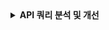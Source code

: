 

<details>
<summary><b>API 쿼리 분석 및 개선</b></summary>

 
# 예약 및 콘서트 API 


1. 예약 가능 날짜 조회: `GET ` - `/reservation/api/availability/dates/{concertId}`
2. 예약 가능 좌석 조회: `GET` - `/reservation/api/availability/seats/{concertOptionId}/{requestAt}`
3. 예약 요청: `POST` - `/api/reservations`
4. 임시 예약 확정: `PUT` - `/api/reservations/confirm`
4. 예약 상태 조회: `GET` - `/api/reservations/status/{reservationId}`
5. 콘서트 생성: `POST` - `/api/concerts`
6. 콘서트 옵션 생성: `POST` - `/api/concerts/{concertId}/options`



## 사용되는 쿼리


### 예약 가능 날짜 조회 

- 설명: 사용자가 특정 콘서트의 예약 가능 날짜를 확인하기 위해 사용된다. ConcertOption 테이블과 concert 테이블에서 concertId와 concertDate 조건에 맞는 데이터를 조회한다.
- 빈도: ★★★★★ 
  - 사용자가 예약 가능 날짜를 조회할 때마다 호출되므로 자주 사용될 수 있다.
- 복잡도: ★★★☆☆ 
  - 두 개의 테이블을 조회하며, 날짜와 ID 조건을 사용하여 필터링한다.
  - 특히, concertId를 기준으로 ConcertOption 테이블과 Concert 테이블을 조인한다.




<details>
<summary><b>쿼리 1:</b> Seat 테이블에서 concertOptionId로 특정 콘서트 옵션에 해당하는 좌석을 조회하는 쿼리</summary>

```sql
SELECT
         co1_0.concert_option_id,
         co1_0.concert_id,
         co1_0.concert_date,
         co1_0.concert_duration,
         co1_0.created_at,
         co1_0.description,
         co1_0.price,
         co1_0.request_at,
         co1_0.title
      FROM
         concert_option co1_0
      WHERE
         co1_0.concert_option_id IS NOT NULL
        AND co1_0.concert_id = ?
        AND co1_0.concert_date > ?
```
</details>


<details>

<summary><b>쿼리 2:</b> ConcertOption 테이블에서 concertOptionId로 특정 콘서트 옵션과 관련된 콘서트 정보를 조회하는 쿼리</summary>


```sql
select
    c1_0.concert_id,
    c1_0.created_at,
    c1_0.request_at,
    c1_0.title 
from
    concert c1_0 
where
    c1_0.concert_id=?
```

</details>


### 예약 가능 좌석 조회
- **설명:** 특정 콘서트 옵션에 대해 예약 가능한 좌석을 조회한다. `Seat` 테이블과 `ConcertOption` 테이블을 조인하여 `concertOptionId`와 `requestAt` 조건에 맞는 데이터를 가져온다.
- **빈도:** ★★★★☆
    - 예약 가능한 좌석 정보를 조회할 때마다 호출되며, 사용 빈도가 높다.
- **복잡도:** ★★★☆☆
    - 좌석의 예약 가능 여부를 필터링해야 하므로 단순한 조회보다 복잡하다. 좌석이 예약되었는지 여부를 확인하기 위해 `occupied` 필드를 검사하며, 또한 `concertOptionId`를 기준으로 `Seat` 테이블과 `ConcertOption` 테이블을 조인하여 관련 데이터를 가져온다. 이러한 과정에서 여러 조건을 사용하여 데이터를 필터링하고, 조인 연산을 통해 테이블 간의 관계를 처리해야 한다. 특히, 좌석의 예약 가능 상태를 정확히 판별하기 위해 `requestAt` 매개변수를 사용하여 요청 시점에서의 예약 가능 상태를 확인한다. 
    - 따라서 단순한 조회 쿼리보다 더 많은 조건과 연산을 포함하게 되어 복잡도가 증가한다.


<details>
<summary><b>쿼리 1:</b> Seat 테이블에서 concertOptionId로 좌석 정보를 조회하는 쿼리</summary>

```sql
select
        seat 
from
     Seat seat 
where
     seat is not null 
     and seat.concertOption.concertOptionId = ?
```

</details>

<details>
<summary><b>쿼리 2:</b> ConcertOption 테이블에서 concert_id로 옵션과 콘서트 정보를 조회하는 쿼리</summary>

```sql
select
    co1_0.concert_option_id,
    c1_0.concert_id,
    c1_0.created_at,
    c1_0.request_at,
    c1_0.title,
    co1_0.concert_date,
    co1_0.concert_duration,
    co1_0.created_at,
    co1_0.description,
    co1_0.price,
    co1_0.request_at,
    co1_0.title 
from
    concert_option co1_0 
left join
    concert c1_0 
        on c1_0.concert_id=co1_0.concert_id 
where
    co1_0.concert_option_id=?
```

</details>


### 예약 요청

- **설명:** 특정 콘서트 옵션에 대한 좌석 정보를 조회하고, 좌석 예약을 처리한다. `ConcertOption` 테이블과 `Seat` 테이블을 조인하여 필요한 데이터를 가져오고, 필요한 경우 임시 예약 테이블에 데이터를 삽입하거나 기존 데이터를 업데이트한다.

- **빈도:** ★★★★☆
    - 예약 요청은 사용자가 특정 콘서트의 좌석을 예약할 때마다 발생하므로 자주 사용된다.
    - 다만 1명당 거의 1:1로 대응되는 만큼 발생 빈도수는 한정적이다.

- **복잡도:** ★★★★☆
    - 여러 테이블을 조회하고, 데이터를 삽입하거나 업데이트한다. 좌석의 예약 가능 여부를 확인하고, 임시 예약을 처리하는 과정에서 동시성 제어와 데이터 무결성을 유지해야 한다. 또한, 여러 조건을 만족하는 데이터를 조회하고, 필요한 경우 행 잠금을 사용하여 동시성 문제를 해결한다.



<details>
<summary><b>쿼리 2:</b> ConcertOption 테이블에서 `concertOptionId`로 조회하는 쿼리</summary>

```sql
select concertOption
from ConcertOption concertOption
where concertOption.concertOptionId = ?1

select co1_0.concert_option_id,
     co1_0.concert_id,
     co1_0.concert_date,
     co1_0.concert_duration,
     co1_0.created_at,
     co1_0.description,
     co1_0.price,
     co1_0.request_at,
     co1_0.title
from concert_option co1_0
where co1_0.concert_option_id=?
for share
```

</details>



<details>
<summary><b>쿼리 2:</b> Seat 테이블에서 특정 조건을 만족하는 좌석 데이터를 조회하는 쿼리</summary>

```sql
select seat
from Seat seat
where seat is not null
and seat.concertOption = ?1
and seat.seatNumber = ?2

select s1_0.seat_id,
     s1_0.concert_option_id,
     s1_0.created_at,
     s1_0.occupied,
     s1_0.seat_number
from seat s1_0
where s1_0.seat_id is not null
and s1_0.concert_option_id=?
and s1_0.seat_number=?
for update
```
</details>

<details>
<summary><b>쿼리 3:</b> TemporalReservation 테이블에 새로운 임시 예약 데이터를 삽입하는 쿼리</summary>

```sql
insert into temporal_reservation (concert_option_id, created_at, expire_at, is_canceled, is_confirmed, request_at, reserve_at, seat_id, user_id)
values (?, ?, ?, ?, ?, ?, ?, ?, ?)
```
</details>



<details>
<summary><b>쿼리 4:</b> `Seat` 테이블에서 특정 좌석의 상태를 업데이트하는 쿼리</summary>
```sql
update seat
set concert_option_id=?,
  occupied=?,
  seat_number=?
where seat_id=?
```

</details>



### 임시 예약 확정

- **설명:** 임시 예약 확정을 처리하는 쿼리들로, 사용자가 임시로 예약한 좌석을 확정된 예약으로 전환하는 작업을 수행한다. `temporal_reservation`, `concert_option`, `concert`, `seat` 테이블을 조회하여 필요한 정보를 가져오고, 임시 예약을 확정하거나 새로운 예약을 삽입한다.

- **빈도:** ★★★☆☆
    - 임시 예약 확정은 사용자가 예약을 최종적으로 확정할 때마다 발생하는 중요한 작업이므로 비즈니스가 수행된다는 가정하에 반드시 n개에 데이터만큼 발생한다.
    - 다만 1명당 거의 1:1로 대응되는 만큼 발생 빈도수는 한정적이다.

- **복잡도:** ★★★★★
    - 이 쿼리들은 여러 테이블 간의 조인과 데이터 삽입 및 업데이트 작업을 포함하며, 특히 동시성 제어와 데이터 무결성을 유지해야 한다. 임시 예약을 확정하는 과정에서 여러 조건을 만족해야 하며, 데이터의 일관성을 유지하기 위해 행 잠금을 사용하여 동시성 문제를 해결한다. 이러한 작업은 높은 복잡도를 가진다.



<details>
<summary><b>쿼리 1:</b>임시 예약 ID와 연결된 콘서트 옵션, 콘서트, 좌석의 상세 정보를 가져오는 쿼리 </summary>

```sql
select
  tr1_0.temporal_reservation_id,
  co1_0.concert_option_id,
  c1_0.concert_id,
  c1_0.created_at,
  c1_0.request_at,
  c1_0.title,
  co1_0.concert_date,
  co1_0.concert_duration,
  co1_0.created_at,
  co1_0.description,
  co1_0.price,
  co1_0.request_at,
  co1_0.title,
  tr1_0.created_at,
  tr1_0.expire_at,
  tr1_0.is_canceled,
  tr1_0.is_confirmed,
  tr1_0.request_at,
  tr1_0.reserve_at,
  s1_0.seat_id,
  co2_0.concert_option_id,
  co2_0.concert_id,
  co2_0.concert_date,
  co2_0.concert_duration,
  co2_0.created_at,
  co2_0.description,
  co2_0.price,
  co2_0.request_at,
  co2_0.title,
  s1_0.created_at,
  s1_0.occupied,
  s1_0.seat_number,
  tr1_0.user_id 
from
  temporal_reservation tr1_0 
left join
  concert_option co1_0 
      on co1_0.concert_option_id=tr1_0.concert_option_id 
left join
  concert c1_0 
      on c1_0.concert_id=co1_0.concert_id 
left join
  seat s1_0 
      on s1_0.seat_id=tr1_0.seat_id 
left join
  concert_option co2_0 
      on co2_0.concert_option_id=s1_0.concert_option_id 
where
  tr1_0.temporal_reservation_id=?
```

**쿼리 2:** 새로운 예약 데이터를 `reservation` 테이블에 삽입하는 쿼리로, 임시 예약 데이터를 기반으로 실제 예약을 생성한다.
```sql
insert into
  reservation (concert_option_id, created_at, is_canceled, request_at, reserve_at, seat_id, temporal_reservation_reserve_at, user_id) 
values
  (?, ?, ?, ?, ?, ?, ?, ?)
```
</details>


<details>
<summary><b>쿼리 2:</b> 기존 임시 예약 데이터를 업데이트하는 쿼리로, 임시 예약의 상태를 확정된 상태로 변경하는 쿼리</summary>

```sql
update temporal_reservation 
set
  concert_option_id=?,
  expire_at=?,
  is_canceled=?,
  is_confirmed=?,
  request_at=?,
  reserve_at=?,
  seat_id=?,
  user_id=? 
where
  temporal_reservation_id=?
```
</details>




### 예약 상태 조회

- **설명:** 특정 사용자와 콘서트 옵션에 대한 예약 정보를 조회하며, 예약된 좌석의 세부 정보를 가져온다. `Reservation`, `ConcertOption`, `Seat`, 그리고 `TemporalReservation` 테이블을 사용하여 예약 및 임시 예약 상태를 조회한다.

- **빈도:** ★★★★☆
    - 예약 상태 조회는 사용자가 자신의 예약 현황을 확인할 때마다 발생하며, 특정 이벤트 전후에 빈번하게 사용될 것이다.

- **복잡도:** ★★★★☆
    - 이 쿼리들은 여러 테이블을 조인하여 데이터를 조회하고, 사용자와 콘서트 옵션에 대한 다양한 조건을 만족해야 한다. 또한, 데이터 무결성을 유지하고 최신 상태를 반영해야 하므로 복잡도가 높다.


<details>
<summary><b>쿼리 1:</b>  Reservation 테이블에서 특정 사용자와 콘서트 옵션에 대한 예약 데이터를 조회하는 쿼리
</summary>

```sql
select
  reservation1 
from
  reservation reservation1 
where
  reservation1 is not null 
  and reservation1.userId = ?1 
  and reservation1.concertOption.concertOptionId = ?2

select
  r1_0.reservation_id,
  r1_0.concert_option_id,
  r1_0.created_at,
  r1_0.is_canceled,
  r1_0.request_at,
  r1_0.reserve_at,
  r1_0.seat_id,
  r1_0.temporal_reservation_reserve_at,
  r1_0.user_id 
from
  reservation1 r1_0 
where
  r1_0.reservation_id is not null 
  and r1_0.user_id=? 
  and r1_0.concert_option_id=?
```

</details>



<details>
<summary><b>쿼리 2:</b> ConcertOption 테이블에서 특정 콘서트 옵션에 대한 세부 정보를 조회하는 쿼리</summary>

```sql
select
  co1_0.concert_option_id,
  c1_0.concert_id,
  c1_0.created_at,
  c1_0.request_at,
  c1_0.title,
  co1_0.concert_date,
  co1_0.concert_duration,
  co1_0.created_at,
  co1_0.description,
  co1_0.price,
  co1_0.request_at,
  co1_0.title 
from
  concert_option co1_0 
left join
  concert c1_0 
      on c1_0.concert_id=co1_0.concert_id 
where
  co1_0.concert_option_id=?
```

</details>


<details>
<summary><b>쿼리 3:</b> Seat 테이블에서 특정 좌석에 대한 정보를 조회하는 쿼리 </summary>


```sql
select
  s1_0.seat_id,
  co1_0.concert_option_id,
  c1_0.concert_id,
  c1_0.created_at,
  c1_0.request_at,
  c1_0.title,
  co1_0.concert_date,
  co1_0.concert_duration,
  co1_0.created_at,
  co1_0.description,
  co1_0.price,
  co1_0.request_at,
  co1_0.title,
  s1_0.created_at,
  s1_0.occupied,
  s1_0.seat_number 
from
  seat s1_0 
left join
  concert_option co1_0 
      on co1_0.concert_option_id=s1_0.concert_option_id 
left join
  concert c1_0 
      on c1_0.concert_id=co1_0.concert_id 
where
  s1_0.seat_id=?
```

</details>



<details>
<summary><b>쿼리 4:</b> TemporalReservation 테이블에서 특정 사용자와 콘서트 옵션에 대한 임시 예약 데이터를 조회하는 쿼리</summary>


```sql
select
  temporalReservation 
from
  TemporalReservation temporalReservation 
where
  temporalReservation is not null 
  and temporalReservation.userId = ?1 
  and temporalReservation.concertOption.concertOptionId = ?2
   select
     tr1_0.temporal_reservation_id,
     tr1_0.concert_option_id,
     tr1_0.created_at,
     tr1_0.expire_at,
     tr1_0.is_canceled,
     tr1_0.is_confirmed,
     tr1_0.request_at,
     tr1_0.reserve_at,
     tr1_0.seat_id,
     tr1_0.user_id 
   from
     temporal_reservation tr1_0 
   where
     tr1_0.temporal_reservation_id is not null 
     and tr1_0.user_id=? 
     and tr1_0.concert_option_id=?
```

</details>






### 콘서트 생성

- **설명:** `concert` 테이블에 새로운 콘서트를 삽입한다. 

- **빈도:** ★☆☆☆☆
    - 콘서트 생성 쿼리는 관리자나 운영자가 새로운 콘서트를 등록할 때 사용되며, 일반 사용자가 자주 호출하지는 않는다. 따라서 빈도는 낮다.

- **복잡도:** ★☆☆☆☆
    - 단일 테이블에 데이터를 삽입하는 단순한 구조로, 입력 값의 유효성만 검증하면 되므로 복잡도는 낮다.


<details>
<summary><b>쿼리 1:</b> Concert를 생성하는 쿼리</summary>


```sql
insert for
        io.reservationservice.api.business.domainentity.Concert 
    into
        concert (created_at, request_at, title) 
    values
        (?, ?, ?)
```

</details>



### 콘서트 옵션 생성

- **설명:** 특정 콘서트에 대한 다양한 옵션을 설정하고 저장하며, 각 콘서트 옵션에 대한 세부 정보를 데이터베이스에 추가한다. 또한, 콘서트 옵션과 관련된 좌석 정보를 함께 저장하여 사용자가 선택할 수 있도록 한다.

- **빈도:** ★★★☆☆
    - 콘서트 옵션 생성은 새로운 콘서트가 추가될 때마다 발생하며, 이벤트나 프로모션을 기획할 때 사용된다. 빈도는 상대적으로 낮지만, 이벤트 계획 시 집중적으로 발생할 수 있다.

- **복잡도:** ★★★★☆
    - 이 쿼리들은 여러 테이블에 데이터를 삽입해야 하며, 콘서트 옵션과 관련된 다양한 정보를 처리한다. 특히, 좌석 정보와 관련된 테이블을 함께 업데이트해야 하므로 복잡도가 높다.


<details>
<summary><b>쿼리 1:</b> concert 테이블에서 콘서트 ID로 콘서트를 조회하는 쿼리.</summary>


```sql
select
    c1_0.concert_id,
    c1_0.created_at,
    c1_0.request_at,
    c1_0.title 
from
    concert c1_0 
where
    c1_0.concert_id=?
```
</details>


<details>
<summary><b>쿼리 2:</b> concert_option 테이블에 새로운 콘서트 옵션을 삽입하는 쿼리</summary>

```sql
insert into
    concert_option (concert_id, concert_date, concert_duration, created_at, description, price, request_at, title) 
values
    (?, ?, ?, ?, ?, ?, ?, ?)
```
</details>



<details>
<summary><b>쿼리 3:</b> seat 테이블에 새로운 좌석 정보를 삽입하는 쿼리</summary>

```sql
insert into
    seat (concert_option_id, created_at, occupied, seat_number) 
values
    (?, ?, ?, ?)
```

</details>



## 인덱스 적절성 판단 및 설정

### Concert 

현재 API 분석 결과, Concert 엔티티에 대한 검색 조건이 존재하지 않기 때문에 인덱스는 불필요하다. 

다만, Concert 엔티티의 특성을 고려할 때, 향후 검색 요구가 발생할 가능성을 대비해볼 수 있다. 
Concert 엔티티는 생성 빈도가 낮아 인덱스 생성이 큰 부담이 되지 않기 때문에 이와 같은 접근이 가능하다.

1. **title 컬럼 인덱스**:
   - **필요성**: Concert의 제목으로 검색하는 경우가 발생할 수 있다. title은 중복 값이 적고, 검색 성능 향상에 기여할 수 있다. 
   - **카디널리티**: 중간 (제목은 비교적 중복이 적음)
   - **변경 빈도**: 낮음 (한번 설정된 제목은 자주 변경되지 않음)

2. **createdAt**
   - **필요성**: 생성 날짜를 기준으로 하는 쿼리의 성능을 향상시키기 위해 필요하다.
   - **카디널리티**: 중간에서 높음 (시간 단위에 따라 다르지만, 일반적으로 많은 고유 값을 가짐)
   - **변경 빈도**: 낮음 (생성된 후 변경되지 않음)
   

#### 종합 결론

따라서, 현재 검색 조건이 없더라도 `title`과 `createdAt` 컬럼에 인덱스를 설정하여 향후 검색 요구에 대비할 수 있다.


<details>
<summary>JPA 엔티티 인덱스 설정 코드</summary>



```java
@Table(indexes = {
    @Index(name = "idx_concert_title", columnList = "title"),
    @Index(name = "idx_concert_createdAt", columnList = "createdAt")
})
public class Concert implements EntityRecordable{
    @Id @GeneratedValue(strategy = GenerationType.IDENTITY) private Long concertId;
    private String title;
    private LocalDateTime createdAt;
    private LocalDateTime requestAt;
}
```

</details>






### ConcertOption

#### 단일 인덱스 검토

1. **concertId**
   - **필요성**: 대부분의 쿼리에서 concertId를 사용하여 ConcertOption 테이블을 조회한다. 특히 `예약 가능 날짜 조회`와 `예약 가능 좌석 조회`에서 자주 사용된다. ConcertOption이 특정 콘서트와 연관된 데이터를 필터링할 때 가장 중요한 컬럼이다.
   - **카디널리티**: 중간 (여러 ConcertOption이 동일한 concertId를 가질 수 있음)
   - **변경 빈도**: 낮음 (콘서트가 생성된 후 변경되지 않음)
   
2. **concertDate**
   - **필요성**: `예약 가능 날짜 조회`에서 자주 사용된다. 사용자가 특정 콘서트의 예약 가능 날짜를 확인할 때 매우 중요하다. 날짜 범위로 조회되는 경우가 많다.
   - **카디널리티**: 중간에서 높음 (여러 ConcertOption이 동일한 concertDate를 가질 수 있으나, 특정 날짜에 여러 고유 값이 존재할 수 있음)
   - **변경 빈도**: 낮음 (콘서트 일정이 정해진 후 변경되지 않음)

3. **concertOptionId**
   - **필요성**: 각 콘서트 옵션을 식별하기 위해 자주 사용된다. `예약 요청`, `임시 예약 확정`, `예약 상태 조회` 등에서 사용된다.
   - **카디널리티**: 높음 (각 콘서트 옵션마다 고유 값)
   - **변경 빈도**: 낮음 (생성 후 변경되지 않음)

#### 복합 인덱스 검토

1. **concertId, concertDate**
   - **필요성**: `예약 가능 날짜 조회`에서 자주 사용된다. 두 컬럼을 함께 사용하여 특정 콘서트의 예약 가능한 날짜를 조회하는 쿼리에 최적화된다.
   - **카디널리티**: 중간 (두 컬럼의 조합으로 유일한 식별자가 될 수 있음)
   - **변경 빈도**: 낮음 (두 값 모두 생성 후 변경되지 않음)
   
#### 종합 결론


1. **단일 인덱스**
    - `concertDate`
    - `concertOptionId`

2. **복합 인덱스**
    - `concertId, concertDate`


<details>
<summary>JPA 엔티티 인덱스 설정 코드</summary>

```java
@Table(
    indexes = {
        @Index(name = "idx_concert_date", columnList = "concertDate"),
        @Index(name = "idx_concert_option_id", columnList = "concertOptionId"),
        @Index(name = "idx_concert_id_date", columnList = "concert_id, concertDate"),
    }
)
public class ConcertOption implements EntityRecordable {
    @Id @GeneratedValue(strategy = GenerationType.IDENTITY) private Long concertOptionId;
    @ManyToOne @JoinColumn(name = "concert_id") private Concert concert;
    private LocalDateTime concertDate;
    private Duration concertDuration;
    private String title;
    private String description;
    private BigDecimal price;
    private LocalDateTime createdAt;
    private LocalDateTime requestAt;
}
```


</details>




### Seat

#### 단일 인덱스 검토

1. **concertOptionId**
   - **필요성**: 대부분의 쿼리에서 `concertOptionId`를 사용하여 `Seat` 테이블을 조회한다. 특히, 예약 가능 좌석 조회와 관련된 쿼리에서 자주 사용된다.
   - **카디널리티**: 중간 (여러 좌석이 동일한 `concertOptionId`를 가질 수 있음)
   - **변경 빈도**: 낮음 (좌석이 속한 콘서트 옵션은 자주 변경되지 않음)

2. **seatNumber**
   - **필요성**: 좌석 번호를 기준으로 조회할 때 사용된다. 특정 콘서트 옵션 내에서 좌석을 식별하는 데 필요하다.
   - **카디널리티**: 중간 (각 콘서트 옵션 내에서 유일함)
   - **변경 빈도**: 낮음 (좌석 번호는 생성 후 변경되지 않음)

#### 복합 인덱스 검토

1. **concertOptionId, seatNumber**
   - **필요성**: 예약 가능 좌석 조회와 관련된 쿼리에서 `concertOptionId`와 `seatNumber`를 함께 사용하여 특정 콘서트 옵션 내의 좌석을 조회하는 데 최적화된다.
   - **카디널리티**: 중간 (두 컬럼의 조합으로 유일한 식별자가 됨)
   - **변경 빈도**: 낮음 (좌석 번호와 콘서트 옵션은 변경되지 않음)

2. **concertOptionId, occupied**
   - **필요성**: 좌석 예약 여부를 확인할 때 자주 사용된다. 특히, 특정 콘서트 옵션 내에서 예약 가능한 좌석을 조회하는 쿼리에 유용하다.
   - **카디널리티**: 중간 (여러 좌석이 동일한 `concertOptionId`와 `occupied` 값을 가질 수 있음)
   - **변경 빈도**: 중간 (좌석의 예약 상태는 자주 변경될 수 있음)

#### 종합 결론


1. **단일 인덱스**
    - `concertOptionId`
    - `seatNumber`

2. **복합 인덱스**
    - `concertOptionId, seatNumber`
    - `concertOptionId, occupied`

- **예약 가능 좌석 조회** 쿼리는 `concertOptionId`와 `seatNumber`를 조건으로 사용하여 특정 콘서트 옵션 내의 좌석을 조회하기 때문에 이 두 컬럼에 대한 복합 인덱스가 필요하다.
- **좌석 예약 여부 확인** 쿼리는 `concertOptionId`와 `occupied` 컬럼을 자주 사용하므로 이들에 대한 복합 인덱스가 유용하다.
- 단일 인덱스는 `concertOptionId`와 `seatNumber`에 설정하여 기본적인 조회 성능을 향상시킬 수 있다. 다만, `concertOption`에 대한 복합 인덱스가 이미 존재하므로 `concertOption`에 대한 단일 인덱스는 불필요하다.



<details>
<summary>JPA 엔티티 인덱스 설정 코드</summary>

```java
@Table(
    indexes = {
        @Index(name = "idx_seat_number", columnList = "seatNumber"),
        @Index(name = "idx_concert_option_seat_number", columnList = "concertOptionId, seatNumber"),
        @Index(name = "idx_concert_option_occupied", columnList = "concertOptionId, occupied"),
    }
)
public class Seat extends AbstractAggregateRoot<Seat> {
    @Id @GeneratedValue(strategy = GenerationType.IDENTITY) private Long seatId;
    @ManyToOne @JoinColumn(name = "concert_option_id") private ConcertOption concertOption;
    private Long seatNumber;
    private Boolean occupied;
    private LocalDateTime createdAt;
}
```

</details>




### TemporalReservation
#### 단일 인덱스 검토

1. **userId**
   - **필요성**: 사용자와 관련된 예약을 조회할 때 자주 사용된다. 예를 들어, 사용자의 예약 현황을 확인하는 쿼리에서 많이 사용된다.
   - **카디널리티**: 높음 (사용자 ID는 유니크함)
   - **변경 빈도**: 낮음 (예약 생성 시 설정되며, 이후 거의 변경되지 않음)

2. **concertOptionId**
   - **필요성**: 특정 콘서트 옵션에 대한 예약을 조회할 때 자주 사용된다. 콘서트 옵션에 대한 예약 내역을 확인하는 데 중요한 컬럼이다.
   - **카디널리티**: 중간 (여러 예약에서 중복될 수 있음)
   - **변경 빈도**: 낮음 (예약 생성 시 설정되며, 이후 잘 변경되지 않음)
   
3. **reserveAt**
   - **필요성**: 예약 시간을 기준으로 정렬하거나 조회할 때 사용된다. 특히, 특정 시간대의 예약 내역을 확인하는 데 유용하다.
   - **카디널리티**: 중간에서 높음 (시간 단위에 따라 다르지만, 일반적으로 많은 고유 값을 가짐)
   - **변경 빈도**: 낮음 (예약 생성 시 설정되며, 이후 변경되지 않음)

4. **isConfirmed**
   - **필요성**: 예약 확정 여부를 조회할 때 사용된다. 예약 확정 상태를 필터링하는 데 자주 사용된다.
   - **카디널리티**: 낮음 (이진 값)
   - **변경 빈도**: 낮음 (예약 상태가 변경될 때만 업데이트됨)

5. **isCanceled**
   - **필요성**: 예약 취소 여부를 조회할 때 사용된다. 취소된 예약을 필터링하거나 확인하는 데 사용된다. 
   - **카디널리티**: 낮음 (이진 값)
   - **변경 빈도**: 낮음 (예약 상태가 변경될 때만 업데이트됨)

#### 복합 인덱스 검토

1. **userId, concertOptionId**
   - **필요성**: 사용자의 특정 콘서트 옵션에 대한 예약을 조회할 때 최적화된다. 사용자가 특정 콘서트에 대해 예약한 내역을 빠르게 찾을 수 있다.
   - **카디널리티**: 높음 (두 컬럼의 조합으로 유니크한 식별자 가능)
   - **변경 빈도**: 낮음 (예약 생성 시 설정되며, 이후 거의 변경되지 않음)

2. **concertOptionId, reserveAt**
   - **필요성**: 특정 콘서트 옵션의 예약 내역을 시간 순으로 정렬하여 조회할 때 유용하다. 예약 시각을 기준으로 예약 내역을 빠르게 찾을 수 있다.
   - **카디널리티**: 중간 (시간의 정밀도에 따라 다름, range 검색 고려)
   - **변경 빈도**: 낮음 (예약 생성 시 설정되며, 이후 잘 변경되지 않음)
   
#### 종합 결론


1. **단일 인덱스**
    - `userId`
    - `concertOptionId`

2. **복합 인덱스**
    - `userId, concertOptionId`
    - `concertOptionId, reserveAt`


- **사용자 예약 현황 조회** 쿼리는 `userId`와 `concertOptionId`를 조건으로 사용하여 특정 사용자와 콘서트 옵션에 대한 예약 내역을 조회하기 때문에 이 두 컬럼에 대한 복합 인덱스가 필요하다.
- **예약 내역 시간 순 조회** 쿼리는 `concertOptionId`와 `reserveAt`를 조건으로 사용하여 특정 콘서트 옵션의 예약 내역을 시간 순으로 조회하기 때문에 이 두 컬럼에 대한 복합 인덱스가 유용하다.
- 단일 인덱스는 `userId`와 `concertOptionId`에 설정하여 기본적인 조회 성능을 향상시킬 수 있다. 다만, 두 필드 모두 복합 인덱스로 사용되고 있으므로, 단일 인덱스는 제외한다. 


<details>
<summary>JPA 엔티티 인덱스 설정 코드</summary>

```java
@Table(
    indexes = {
        @Index(name = "idx_user_concert_option", columnList = "userId, concertOptionId"),
        @Index(name = "idx_concert_option_reserve_at", columnList = "concertOptionId, reserveAt")
    }
)
public class TemporalReservation extends AbstractAggregateRoot<TemporalReservation> {

    @Id @GeneratedValue(strategy = GenerationType.IDENTITY) private Long temporalReservationId;
    private Long userId;
    private ConcertOption concertOption;
    private Seat seat;
    private Boolean isConfirmed;
    private LocalDateTime reserveAt;
    private LocalDateTime expireAt;
    private LocalDateTime createdAt;
    private LocalDateTime requestAt;
    private Boolean isCanceled;
}
```

</details>





### Reservation


##### 단일 인덱스 검토


1. **userId**
   - **필요성**: 사용자와 관련된 모든 예약을 조회하는 데 사용된다. 사용자의 예약 내역을 확인할 때 자주 사용된다.
   - **카디널리티**: 높음 (각 사용자마다 고유 값)
   - **변경 빈도**: 낮음 (예약 생성 시 설정되며 이후 거의 변경되지 않음)

2. **concertOptionId**
   - **필요성**: 특정 콘서트 옵션에 대한 모든 예약을 조회하는 데 사용된다. 예약 가능 좌석 조회, 예약 요청 처리 등에서 빈번히 사용된다.
   - **카디널리티**: 중간 (여러 예약이 동일한 `concertOptionId`를 가질 수 있음)
   - **변경 빈도**: 낮음 (예약 생성 시 설정되며 이후 거의 변경되지 않음)

##### 복합 인덱스 검토

1. **userId, concertOptionId**
   - **필요성**: 특정 사용자가 특정 콘서트 옵션에 대해 예약한 내역을 조회할 때 유용하다. 예약 내역 조회, 예약 상태 확인에서 빈번히 사용된다.
   - **카디널리티**: 중간 (두 컬럼의 조합으로 유일한 식별자가 될 가능성이 높음)
   - **변경 빈도**: 낮음 (예약 생성 시 설정되며 이후 거의 변경되지 않음)

2. **concertOptionId, seatId**
   - **필요성**: 특정 콘서트 옵션 내에서 특정 좌석에 대한 예약 내역을 조회할 때 유용하다. 예약 가능 좌석 조회, 좌석 예약 여부 확인에 유용하다.
   - **카디널리티**: 중간 (두 컬럼의 조합으로 유일한 식별자가 됨)
   - **변경 빈도**: 낮음 (예약 생성 시 설정되며 이후 거의 변경되지 않음)


#### 종합 결론



<details>
<summary>JPA 엔티티 인덱스 설정 코드</summary>

```java
@Table(
    indexes = {
        @Index(name = "idx_user_concert_option", columnList = "userId, concertOptionId"),
        @Index(name = "idx_concert_option_seat", columnList = "concertOptionId, seatId"),
    }
)
public class Reservation extends AbstractAggregateRoot<Reservation> {

    @Id @GeneratedValue(strategy = GenerationType.IDENTITY) private Long reservationId;
    private Long userId;
	@ManyToOne @JoinColumn(name = "concert_option_id") private ConcertOption concertOption;
    @ManyToOne @JoinColumn(name = "seat_id") private Seat seat;
    private Boolean isCanceled;
    private LocalDateTime temporalReservationReserveAt;
    private LocalDateTime reserveAt;
    private LocalDateTime createdAt;
    private LocalDateTime requestAt;
}
```

</details>






## BEFORE & AFTER 

인덱스 적용 전과 후를 비교한다. 


### 예약 가능 날짜 조회 API

<details>
<summary>EXPLAIN & EXPLAIN ANALYZE</summary>

ConcertOption 테이블에서 concertId와 date로 조회하는 쿼리

```sql
EXPLAIN ANALYZE
SELECT
    co1_0.concert_option_id,
    co1_0.concert_id,
    co1_0.concert_date,
    co1_0.concert_duration,
    co1_0.created_at,
    co1_0.description,
    co1_0.price,
    co1_0.request_at,
    co1_0.title
FROM
    concert_option co1_0
WHERE
    co1_0.concert_option_id IS NOT NULL
  AND co1_0.concert_id = 123
  AND co1_0.concert_date > '2024-01-01'
```
</details>



<details>
<summary>Before</summary>


```sql
1,SIMPLE,co1_0,,ALL,,,,,992058,3.33,Using where
```

```sql
-> Filter: ((co1_0.concert_id = 123) and (co1_0.concert_date > TIMESTAMP'2024-01-01 00:00:00'))  (cost=107117 rows=33065) (actual time=1.52..2063 rows=100 loops=1)
    -> Table scan on co1_0  (cost=107117 rows=992058) (actual time=1.43..1998 rows=1e+6 loops=1)
```

</details>


<details>
<summary>After</summary>

```sql
1,SIMPLE,co1_0,,range,"idx_concert_date,idx_concert_id_date",idx_concert_id_date,18,,100,100,Using index condition
```


```sql
-> Index range scan on co1_0 using idx_concert_id_date over (concert_id = 123 AND '2024-01-01 00:00:00.000000' < concert_date), with index condition: ((co1_0.concert_id = 123) and (co1_0.concert_date > TIMESTAMP'2024-01-01 00:00:00'))  (cost=119 rows=100) (actual time=0.916..28.9 rows=100 loops=1)
```

</details>



#### 결과 분석

| 항목              | Before                                                                                                      | After                                                                                                            |
|-------------------|-------------------------------------------------------------------------------------------------------------|------------------------------------------------------------------------------------------------------------------|
| **인덱스 사용**   | 없음 (`FULL` 스캔)                                                                                         | `idx_concert_id_date` 인덱스를 사용하여 `concert_id`와 `concert_date`로 인덱스 룩업 수행                          |
| **필터링 단계**   | 테이블 스캔 후 `concert_id`와 `concert_date`에 대한 필터링 수행                                              | 인덱스 룩업 단계에서 `concert_id`와 `concert_date` 조건을 만족하는 레코드를 효율적으로 검색                       |
| **비용**          | 107117                                                                                                      | 119                                                                                                              |
| **예상 행 수**    | 992058                                                                                                      | 100                                                                                                              |
| **실제 실행 시간**| 1.52..2063 ms                                                                                               | 0.916..28.9 ms                                                                                                   |
| **실제 처리된 행 수**| 1e+6                                                                                                       | 100                                                                                                              |

Before의 쿼리는 인덱스를 사용하지 않고 전체 테이블을 스캔하여 데이터를 필터링하기 때문에 실행 시간이 길고 비용이 높다. After의 쿼리는 적절한 인덱스를 사용하여 `concert_id`와 `concert_date`에 대한 조건을 만족하는 데이터를 효율적으로 검색하여 실행 시간을 대폭 단축시킨다.





<details>
<summary>EXPLAIN & EXPLAIN ANALYZE</summary>

`ConcertOption` 테이블에서 `concertOptionId`로 특정 콘서트 옵션과 관련된 콘서트 정보를 조회하는 쿼리


```sql
EXPLAIN ANALYZE
SELECT
    c1_0.concert_id,
    c1_0.created_at,
    c1_0.request_at,
    c1_0.title 
FROM
    concert c1_0 
WHERE
    c1_0.concert_id = 123
```

</details>



<details>
<summary>Before</summary>

```sql
1,SIMPLE,c1_0,,const,PRIMARY,PRIMARY,8,const,1,100,
```

```sql
-> Rows fetched before execution  (cost=0..0 rows=1) (actual time=250e-6..333e-6 rows=1 loops=1)
```

</details>


<details>
<summary>After</summary>

```sql
1,SIMPLE,c1_0,,const,PRIMARY,PRIMARY,8,const,1,100,
```

```sql
-> Rows fetched before execution  (cost=0..0 rows=1) (actual time=167e-6..250e-6 rows=1 loops=1)
```

</details>


#### 결과 분석

큰 변화 없음 


### 예약 가능 좌석 조회


<details>
<summary>EXPLAIN & EXPLAIN ANALYZE</summary>

Seat 테이블에서 concert_option_id로 특정 콘서트 옵션에 해당하는 좌석을 조회하는 쿼리


```sql
EXPLAIN ANALYZE
SELECT
   s.seat_id,
   s.concert_option_id,
   s.created_at,
   s.occupied,
   s.seat_number
FROM
   seat s
WHERE
   s.concert_option_id = 123;
```

</details>


<details>
<summary>Before</summary>

```sql
1,SIMPLE,s,,ALL,,,,,996761,10,Using where
```


```sql
-> Filter: (s.concert_option_id = 123)  (cost=103169 rows=99676) (actual time=28.2..1983 rows=1 loops=1)
    -> Table scan on s  (cost=103169 rows=996761) (actual time=4.96..1896 rows=1.01e+6 loops=1)
```

</details>


<details>
<summary>After</summary>


```sql
1,SIMPLE,s,,ref,"idx_concert_option_seat_number,idx_concert_option_occupied",idx_concert_option_seat_number,9,const,1,100,
```

```sql
-> Index lookup on s using idx_concert_option_seat_number (concert_option_id=123)  (cost=1.1 rows=1) (actual time=0.534..0.539 rows=1 loops=1)
```


</details>



#### 결과 분석

| 항목              | Before                                                                                                 | After                                                                                                     |
|-------------------|--------------------------------------------------------------------------------------------------------|-----------------------------------------------------------------------------------------------------------|
| **인덱스 사용**   | 없음 (`FULL` 스캔)                                                                                     | `idx_concert_option_seat_number` 인덱스를 사용하여 `concert_option_id`로 인덱스 룩업 수행                  |
| **필터링 단계**   | 테이블 스캔 후 `concert_option_id`에 대한 필터링 수행                                                  | 인덱스 룩업 단계에서 `concert_option_id` 조건을 만족하는 레코드를 효율적으로 검색                          |
| **비용**          | 103169                                                                                                 | 1.1                                                                                                       |
| **예상 행 수**    | 996761                                                                                                 | 1                                                                                                         |
| **실제 실행 시간**| 4.96..1896 ms                                                                                          | 0.534..0.539 ms                                                                                           |
| **실제 처리된 행 수**| 1.01e+6                                                                                                 | 1                                                                                                         |

Before의 쿼리는 인덱스를 사용하지 않고 전체 테이블을 스캔하여 데이터를 필터링하기 때문에 실행 시간이 길고 비용이 높다. 
After의 쿼리는 적절한 인덱스를 사용하여 `concert_option_id`에 대한 조건을 만족하는 데이터를 효율적으로 검색하여 실행 시간을 대폭 단축시킨다.




<details>
<summary>EXPLAIN & EXPLAIN ANALYZE</summary>

ConcertOption 테이블과 Concert 테이블을 조인하여 concert_option_id로 특정 콘서트 옵션과 관련된 콘서트 정보를 조회하는 쿼리

```sql
EXPLAIN ANALYZE
select
    co1_0.concert_option_id,
    c1_0.concert_id,
    c1_0.created_at,
    c1_0.request_at,
    c1_0.title,
    co1_0.concert_date,
    co1_0.concert_duration,
    co1_0.created_at,
    co1_0.description,
    co1_0.price,
    co1_0.request_at,
    co1_0.title 
from
    concert_option co1_0 
left join
    concert c1_0 
        on c1_0.concert_id=co1_0.concert_id 
where
    co1_0.concert_option_id= 123
```


</details>



<details>
<summary>Before</summary>


```sql
1,SIMPLE,co1_0,,const,PRIMARY,PRIMARY,8,const,1,100,
1,SIMPLE,c1_0,,const,PRIMARY,PRIMARY,8,const,1,100,
```


```sql
-> Rows fetched before execution  (cost=0..0 rows=1) (actual time=83e-6..125e-6 rows=1 loops=1)
```
</details>



<details>
<summary>After</summary>

```sql
1,SIMPLE,co1_0,,const,"PRIMARY,idx_concert_option_id",PRIMARY,8,const,1,100,
1,SIMPLE,c1_0,,const,PRIMARY,PRIMARY,8,const,1,100,
```


```sql
-> Rows fetched before execution  (cost=0..0 rows=1) (actual time=42e-6..125e-6 rows=1 loops=1)
```

</details>



#### 결과 분석

| 항목              | Before                                                                                                  | After                                                                                                   |
|-------------------|---------------------------------------------------------------------------------------------------------|--------------------------------------------------------------------------------------------------------|
| **인덱스 사용**   | `PRIMARY` 인덱스를 사용하여 `concert_option_id`와 `concert_id`로 인덱스 룩업 수행                          | `PRIMARY`와 `idx_concert_option_id` 인덱스를 사용하여 `concert_option_id`로 인덱스 룩업 수행             |
| **필터링 단계**   | 인덱스 룩업 후 `concert_option_id`에 대한 필터링을 수행                                                   | `idx_concert_option_id` 인덱스를 사용하여 `concert_option_id`에 대한 필터링을 수행                       |
| **비용**          | 0.0                                                                                                     | 0.0                                                                                                    |
| **예상 행 수**    | 1                                                                                                       | 1                                                                                                      |
| **실제 실행 시간**| 83e-6..125e-6 sec                                                                                       | 42e-6..125e-6 sec                                                                                      |
| **실제 처리된 행 수**| 1                                                                                                       | 1                                                                                                      |

인덱스 `idx_concert_option_id`를 사용하여, 필터링 단계에서 효율적으로 `concert_option_id`에 대한 조건을 만족하는 레코드를 검색하였고, 이에 따라 쿼리 실행 시간이 감소하였다. 



### 예약 요청



<details>
<summary>EXPLAIN & EXPLAIN ANALYZE</summary>

`ConcertOption` 테이블에서 `concertOptionId`로 조회하는 쿼리

```sql
EXPLAIN ANALYZE
SELECT *
FROM concert_option concert_option
WHERE concert_option.concert_option_id = 123
    FOR SHARE;
```

</details>




<details>
<summary>Before</summary>

```sql
1,SIMPLE,concert_option,,const,PRIMARY,PRIMARY,8,const,1,100,
```

```sql
-> Rows fetched before execution  (cost=0..0 rows=1) (actual time=84e-6..125e-6 rows=1 loops=1)
```

</details>


<details>
<summary>After</summary>

```sql
1,SIMPLE,concert_option,,const,"PRIMARY,idx_concert_option_id",PRIMARY,8,const,1,100,
```

```sql
-> Rows fetched before execution  (cost=0..0 rows=1) (actual time=83e-6..124e-6 rows=1 loops=1)
```

</details>



#### 결과 분석

큰 차이 없음



<details>
<summary>EXPLAIN & EXPLAIN ANALYZE</summary>

`Seat` 테이블에서 특정 조건을 만족하는 좌석 데이터를 조회하는 쿼리

```sql
EXPLAIN ANALYZE
SELECT
   s.seat_id,
   s.concert_option_id,
   s.created_at,
   s.occupied,
   s.seat_number
FROM
   seat s
WHERE
   s.concert_option_id = 123 AND s.seat_number = 1 FOR UPDATE
```

</details>



<details>
<summary>Before</summary>

```sql
1,SIMPLE,s,,ALL,,,,,996761,1,Using where
```

```sql
-> Filter: ((s.seat_number = 1) and (s.concert_option_id = 123))  (cost=101189 rows=9968) (actual time=3932..3932 rows=0 loops=1)
    -> Table scan on s  (cost=101189 rows=996761) (actual time=14.6..3810 rows=1.01e+6 loops=1)
```

</details>


<details>
<summary>After</summary>

```sql
1,SIMPLE,s,,ref,"idx_seat_number,idx_concert_option_seat_number,idx_concert_option_occupied",idx_concert_option_seat_number,18,"const,const",1,100,
```


```sql
-> Index lookup on s using idx_concert_option_seat_number (concert_option_id=123, seat_number=1)  (cost=1.1 rows=1) (actual time=0.0417..0.0417 rows=0 loops=1)
```

</details>



#### 결과 분석

| 항목              | Before                                                                                                  | After                                                                                                   |
|-------------------|---------------------------------------------------------------------------------------------------------|---------------------------------------------------------------------------------------------------------|
| **인덱스 사용**   | 없음 (`FULL` 스캔)                                                                                     | `idx_concert_option_seat_number` 인덱스를 사용하여 `concert_option_id`와 `seat_number`로 인덱스 룩업 수행  |
| **필터링 단계**   | 테이블 스캔 후 `concert_option_id`와 `seat_number`에 대한 필터링 수행                                    | 인덱스 룩업 단계에서 `concert_option_id`와 `seat_number` 조건을 만족하는 레코드를 효율적으로 검색          |
| **비용**          | 101189                                                                                                  | 1.1                                                                                                      |
| **예상 행 수**    | 996761                                                                                                  | 1                                                                                                        |
| **실제 실행 시간**| 14.6..3810 ms                                                                                           | 0.0417..0.0417 ms                                                                                        |
| **실제 처리된 행 수**| 1.01e+6                                                                                                | 0                                                                                                        |

Before의 쿼리는 인덱스를 사용하지 않고 전체 테이블을 스캔하여 데이터를 필터링하기 때문에 실행 시간이 길고 비용이 높다. 
After의 쿼리는 적절한 인덱스를 사용하여 `concert_option_id`와 `seat_number`에 대한 조건을 만족하는 데이터를 효율적으로 검색하여 실행 시간을 대폭 단축시킨다.





<details>
<summary>EXPLAIN & EXPLAIN ANALYZE</summary>


`Seat` 테이블에서 특정 좌석의 상태를 업데이트하는 쿼리
```sql
EXPLAIN 
update seat
set concert_option_id=123,
  occupied=1,
  seat_number=1
where seat_id=123
```


</details>




<details>
<summary>Before</summary>

```sql
1,UPDATE,seat,,range,PRIMARY,PRIMARY,8,const,1,100,Using where
```

</details>



<details>
<summary>After</summary>

```sql
1,UPDATE,seat,,range,PRIMARY,PRIMARY,8,const,1,100,Using where
```

</details>



#### 결과 분석

큰 차이 없음




### 임시 예약 확정 


<details>
<summary>EXPLAIN & EXPLAIN ANALYZE</summary>

임시 예약 ID와 연결된 콘서트 옵션, 콘서트, 좌석의 상세 정보를 가져오는 쿼리

```sql
EXPLAIN ANALYZE
select
  tr1_0.temporal_reservation_id,
  co1_0.concert_option_id,
  c1_0.concert_id,
  c1_0.created_at,
  c1_0.request_at,
  c1_0.title,
  co1_0.concert_date,
  co1_0.concert_duration,
  co1_0.created_at,
  co1_0.description,
  co1_0.price,
  co1_0.request_at,
  co1_0.title,
  tr1_0.created_at,
  tr1_0.expire_at,
  tr1_0.is_canceled,
  tr1_0.is_confirmed,
  tr1_0.request_at,
  tr1_0.reserve_at,
  s1_0.seat_id,
  co2_0.concert_option_id,
  co2_0.concert_id,
  co2_0.concert_date,
  co2_0.concert_duration,
  co2_0.created_at,
  co2_0.description,
  co2_0.price,
  co2_0.request_at,
  co2_0.title,
  s1_0.created_at,
  s1_0.occupied,
  s1_0.seat_number,
  tr1_0.user_id 
from
  temporal_reservation tr1_0 
left join
  concert_option co1_0 
      on co1_0.concert_option_id=tr1_0.concert_option_id 
left join
  concert c1_0 
      on c1_0.concert_id=co1_0.concert_id 
left join
  seat s1_0 
      on s1_0.seat_id=tr1_0.seat_id 
left join
  concert_option co2_0 
      on co2_0.concert_option_id=s1_0.concert_option_id 
where
  tr1_0.temporal_reservation_id=123
```


</details>



<details>
<summary>Before</summary>


```sql
1,SIMPLE,tr1_0,,const,PRIMARY,PRIMARY,8,const,1,100,
1,SIMPLE,co1_0,,const,PRIMARY,PRIMARY,8,const,1,100,
1,SIMPLE,c1_0,,const,PRIMARY,PRIMARY,8,const,1,100,
1,SIMPLE,s1_0,,const,PRIMARY,PRIMARY,8,const,1,100,
1,SIMPLE,co2_0,,const,PRIMARY,PRIMARY,8,const,1,100,
```




```sql
-> Rows fetched before execution  (cost=0..0 rows=1) (actual time=125e-6..167e-6 rows=1 loops=1)
```


</details>



<details>
<summary>After</summary>


```sql
1,SIMPLE,tr1_0,,const,PRIMARY,PRIMARY,8,const,1,100,
1,SIMPLE,co1_0,,const,"PRIMARY,idx_concert_option_id",PRIMARY,8,const,1,100,
1,SIMPLE,c1_0,,const,PRIMARY,PRIMARY,8,const,1,100,
1,SIMPLE,s1_0,,const,PRIMARY,PRIMARY,8,const,1,100,
1,SIMPLE,co2_0,,const,"PRIMARY,idx_concert_option_id",PRIMARY,8,const,1,100,
```

```sql
-> Rows fetched before execution  (cost=0..0 rows=1) (actual time=41e-6..82e-6 rows=1 loops=1)
```

</details>



#### 결과 분석


| 항목              | Before                                                                                                  | After                                                                                                   |
|-------------------|--------------------------------------------------------------------------------------------------------------|---------------------------------------------------------------------------------------------------------------|
| **인덱스 사용**   | 모든 조인 테이블에서 기본 키 인덱스(`PRIMARY`) 사용                                   | `concert_option` 테이블에서 추가 인덱스(`PRIMARY, idx_concert_option_id`) 사용            |
| **필터링 단계**   | 인덱스 룩업 후 필터링 추가로 수행                                                     | 복합 인덱스 사용으로 필터링 단계에서 조건을 모두 만족하는 레코드를 효율적으로 검색                |
| **비용**          | 0..0                                                                                                         | 0..0                                                                                                           |
| **예상 행 수**    | 1                                                                                                         | 1                                                                                                           |
| **실제 실행 시간**| 125e-6..167e-6 ms                                                                                                | 41e-6..82e-6 ms                                                                                                |
| **실제 처리된 행 수**| 1                                                                                                         | 1                                                                                                           |

**분석 요약**
- **인덱스 사용**: Before에서는 모든 조인 테이블에서 기본 키 인덱스(`PRIMARY`)만 사용되었지만, After에서는 `concert_option` 테이블에서 추가 인덱스(`PRIMARY, idx_concert_option_id`)가 사용되었다. 이는 특정 조건에 대해 더 효율적인 검색이 가능하게 한다.
- **예상 행 수 및 실제 실행 시간**: 예상 행 수는 동일하게 1이었으나, 실제 실행 시간은 After에서 더 짧아졌다.




<details>
<summary>EXPLAIN & EXPLAIN ANALYZE</summary>

임시 예약의 상태를 확정된 상태로 변경하는 쿼리

```sql
EXPLAIN
UPDATE temporal_reservation
SET
   concert_option_id = 456,
   expire_at = '2024-08-06 12:00:00',
   is_canceled = false,
   is_confirmed = true,
   request_at = '2024-08-06 10:00:00',
   reserve_at = '2024-08-06 11:00:00',
   seat_id = 789,
   user_id = 123
WHERE
   temporal_reservation_id = 123
```

</details>


<details>
<summary>Before</summary>


```sql
1,UPDATE,temporal_reservation,,range,PRIMARY,PRIMARY,8,const,1,100,Using where
```

</details>



<details>
<summary>After</summary>


```sql
1,UPDATE,temporal_reservation,,range,PRIMARY,PRIMARY,8,const,1,100,Using where
```

</details>




#### 결과 분석

큰 차이 없음



### 예약 상태 조회 




<details>
<summary>EXPLAIN & EXPLAIN ANALYZE</summary>

`Reservation` 테이블에서 특정 사용자와 콘서트 옵션에 대한 예약 데이터를 조회하는 쿼리

```sql
EXPLAIN
SELECT
   *
FROM
   reservation r
WHERE r.user_id = 123
  AND r.concert_option_id = 123
```

</details>



<details>
<summary>Before</summary>


```sql
1,SIMPLE,r,,ALL,,,,,994703,1,Using where
```


```sql
-> Filter: ((r.concert_option_id = 123) and (r.user_id = 123))  (cost=105075 rows=9947) (actual time=1.62..2717 rows=1 loops=1)
    -> Table scan on r  (cost=105075 rows=994703) (actual time=1.49..2615 rows=1e+6 loops=1)
```


</details>



<details>
<summary>After</summary>


```sql
1,SIMPLE,r,,ref,"idx_user_concert_option,idx_concert_option_seat",idx_user_concert_option,18,"const,const",1,100,
```

```sql
-> Index lookup on r using idx_user_concert_option (user_id=123, concert_option_id=123)  (cost=1.1 rows=1) (actual time=6.85..6.85 rows=1 loops=1)
```

</details>




#### 결과 분석

| 항목                 | Before                                                                                             | After                                                                                              |
|----------------------|----------------------------------------------------------------------------------------------------|----------------------------------------------------------------------------------------------------|
| **인덱스 사용**      | 없음 (`FULL` 스캔)                                                                                | `idx_user_concert_option` 인덱스를 사용하여 `user_id`와 `concert_option_id`로 인덱스 룩업 수행    |
| **필터링 단계**      | 테이블 스캔 후 `user_id`와 `concert_option_id`에 대한 필터링 수행                                 | 인덱스 룩업 단계에서 `user_id`와 `concert_option_id` 조건을 만족하는 레코드를 효율적으로 검색      |
| **비용**             | 105075                                                                                            | 1.1                                                                                                |
| **예상 행 수**       | 9947                                                                                              | 1                                                                                                  |
| **실제 실행 시간**   | 1.62..2717 ms                                                                                     | 6.85..6.85 ms                                                                                      |
| **실제 처리된 행 수**| 1e+6                                                                                              | 1                                                                                                  |

Before의 쿼리는 인덱스를 사용하지 않고 전체 테이블을 스캔하여 데이터를 필터링하기 때문에 실행 시간이 길고 비용이 높다. 
After의 쿼리는 적절한 인덱스를 사용하여 `user_id`와 `concert_option_id`에 대한 조건을 만족하는 데이터를 효율적으로 검색하여 실행 시간을 대폭 단축시킨다.


<details>
<summary>EXPLAIN & EXPLAIN ANALYZE</summary>


`ConcertOption` 테이블에서 특정 콘서트 옵션에 대한 세부 정보를 조회하는 쿼리

```sql
EXPLAIN ANALYZE
select
  co1_0.concert_option_id,
  c1_0.concert_id,
  c1_0.created_at,
  c1_0.request_at,
  c1_0.title,
  co1_0.concert_date,
  co1_0.concert_duration,
  co1_0.created_at,
  co1_0.description,
  co1_0.price,
  co1_0.request_at,
  co1_0.title 
from
  concert_option co1_0 
left join
  concert c1_0 
      on c1_0.concert_id=co1_0.concert_id 
where
  co1_0.concert_option_id= 123
```



</details>



<details>
<summary>Before</summary>

```sql
1,SIMPLE,co1_0,,const,PRIMARY,PRIMARY,8,const,1,100,
1,SIMPLE,c1_0,,const,PRIMARY,PRIMARY,8,const,1,100,
```

```sql
-> Rows fetched before execution  (cost=0..0 rows=1) (actual time=84e-6..126e-6 rows=1 loops=1)
```

</details>



<details>
<summary>After</summary>


```sql
1,SIMPLE,co1_0,,const,"PRIMARY,idx_concert_option_id",PRIMARY,8,const,1,100,
1,SIMPLE,c1_0,,const,PRIMARY,PRIMARY,8,const,1,100,
```

```sql
-> Rows fetched before execution  (cost=0..0 rows=1) (actual time=125e-6..167e-6 rows=1 loops=1)
```

</details>



#### 결과 분석


| 항목                | Before                                                                                     | After                                                                                      |
|---------------------|--------------------------------------------------------------------------------------------|--------------------------------------------------------------------------------------------|
| **인덱스 사용**     | `PRIMARY` 인덱스만 사용하여 `concert_option_id`로 인덱스 룩업 수행                         | `PRIMARY` 및 `idx_concert_option_id` 인덱스를 사용하여 `concert_option_id`로 인덱스 룩업 수행 |
| **필터링 단계**     | 인덱스 룩업 후 추가적인 필터링 없음                                                        | 인덱스 룩업 후 추가적인 필터링 없음                                                        |
| **비용**            | 0..0                                                                                       | 0..0                                                                                       |
| **예상 행 수**      | 1                                                                                          | 1                                                                                          |
| **실제 실행 시간**  | 84e-6..126e-6 ms                                                                           | 125e-6..167e-6 ms                                                                          |
| **실제 처리된 행 수**| 1                                                                                          | 1                                                                                          |

두 쿼리 모두 `concert_option_id`에 대해 `PRIMARY` 인덱스를 사용하여 효율적으로 레코드를 조회하고 있다. 
쿼리 실행 전 후의 인덱스 사용 방식은 동일하나, `after` 쿼리에서는 추가로 `idx_concert_option_id` 인덱스를 사용하였다. 
실제 실행 시간에 소폭의 차이가 발생했다. 
전체적으로 인덱스 사용과 필터링 단계에서 큰 변화가 없고, 비용 및 예상 행 수 또한 동일하다. 



<details>
<summary>EXPLAIN & EXPLAIN ANALYZE</summary>

`Seat` 테이블에서 특정 좌석에 대한 정보를 조회하는 쿼리

```sql
EXPLAIN ANALYZE
select
  s1_0.seat_id,
  co1_0.concert_option_id,
  c1_0.concert_id,
  c1_0.created_at,
  c1_0.request_at,
  c1_0.title,
  co1_0.concert_date,
  co1_0.concert_duration,
  co1_0.created_at,
  co1_0.description,
  co1_0.price,
  co1_0.request_at,
  co1_0.title,
  s1_0.created_at,
  s1_0.occupied,
  s1_0.seat_number 
from
  seat s1_0 
left join
  concert_option co1_0 
      on co1_0.concert_option_id=s1_0.concert_option_id 
left join
  concert c1_0 
      on c1_0.concert_id=co1_0.concert_id 
where
  s1_0.seat_id=123
```


</details>



<details>
<summary>Before</summary>

```sql
1,SIMPLE,s1_0,,const,PRIMARY,PRIMARY,8,const,1,100,
1,SIMPLE,co1_0,,const,PRIMARY,PRIMARY,8,const,1,100,
1,SIMPLE,c1_0,,const,PRIMARY,PRIMARY,8,const,1,100,
```

```sql
-> Rows fetched before execution  (cost=0..0 rows=1) (actual time=84e-6..126e-6 rows=1 loops=1)
```

</details>



<details>
<summary>After</summary>

```sql
1,SIMPLE,s1_0,,const,PRIMARY,PRIMARY,8,const,1,100,
1,SIMPLE,co1_0,,const,"PRIMARY,idx_concert_option_id",PRIMARY,8,const,1,100,
1,SIMPLE,c1_0,,const,PRIMARY,PRIMARY,8,const,1,100,
```

```sql
-> Rows fetched before execution  (cost=0..0 rows=1) (actual time=42e-6..83e-6 rows=1 loops=1)
```


</details>


#### 결과 분석


| 항목              | Before                                                                                                  | After                                                                                                   |
|-------------------|--------------------------------------------------------------------------------------------------------------|---------------------------------------------------------------------------------------------------------------|
| **인덱스 사용**   | `PRIMARY` 인덱스를 사용하여 `concert_option_id`와 `concert_id`로 인덱스 룩업 수행                                   | `PRIMARY` 및 `idx_concert_option_id` 복합 인덱스를 사용하여 `concert_option_id`와 `concert_id`에 대한 인덱스 범위 스캔 수행            |
| **비용**          | 0..0                                                                                                         | 0..0                                                                                                           |
| **예상 행 수**    | 1                                                                                                         | 1                                                                                                           |
| **실제 실행 시간**| 84e-6..126e-6 초                                                                                                | 42e-6..83e-6 초                                                                                                |
| **실제 처리된 행 수**| 1                                                                                                         | 1                                                                                                           |

인덱스 사용 방식에 일부 변화가 있다. `Before`에서는 `concert_option_id`와 `concert_id`에 대해 단일 인덱스 `PRIMARY`를 사용하여 조회했고, `After`에서는 `concert_option_id`와 `concert_id`에 대해 복합 인덱스 `idx_concert_option_id`를 추가적으로 사용했다. 비용과 예상 행 수는 동일하게 유지되었으나, 실제 실행 시간은 소폭 감소했다.




<details>
<summary>EXPLAIN & EXPLAIN ANALYZE</summary>

`TemporalReservation` 테이블에서 특정 사용자와 콘서트 옵션에 대한 임시 예약 데이터를 조회하는 쿼리

```sql
EXPLAIN
select
   *
from
   temporal_reservation t
where t.user_id = 123
  and t.concert_option_id = 123
```


</details>



<details>
<summary>Before</summary>



```sql
1,SIMPLE,t,,ALL,,,,,994525,1,Using where
```


```sql
-> Filter: ((t.concert_option_id = 123) and (t.user_id = 123))  (cost=105186 rows=9945) (actual time=1.28..1616 rows=1 loops=1)
    -> Table scan on t  (cost=105186 rows=994525) (actual time=1.19..1530 rows=1e+6 loops=1)
```

</details>



<details>
<summary>After</summary>


```sql
1,SIMPLE,t,,ref,"idx_user_concert_option,idx_concert_option_reserve_at",idx_user_concert_option,18,"const,const",1,100,
```

```sql
-> Index lookup on t using idx_user_concert_option (user_id=123, concert_option_id=123)  (cost=1.1 rows=1) (actual time=0.337..0.345 rows=1 loops=1)
```

</details>




#### 결과 분석


| 항목              | Before                                                                                                  | After                                                                                                   |
|-------------------|---------------------------------------------------------------------------------------------------------|---------------------------------------------------------------------------------------------------------|
| **인덱스 사용**   | 없음 (`FULL` 스캔)                                                                                     | `idx_user_concert_option` 인덱스를 사용하여 `user_id`와 `concert_option_id`로 인덱스 룩업 수행             |
| **필터링 단계**   | 테이블 스캔 후 `user_id`와 `concert_option_id`에 대한 필터링 수행                                        | 인덱스 룩업 단계에서 `user_id`와 `concert_option_id` 조건을 만족하는 레코드를 효율적으로 검색                 |
| **비용**          | 105186                                                                                                  | 1.1                                                                                                      |
| **예상 행 수**    | 994525                                                                                                  | 1                                                                                                        |
| **실제 실행 시간**| 1.28..1616 ms                                                                                           | 0.337..0.345 ms                                                                                          |
| **실제 처리된 행 수**| 1e+6                                                                                                     | 1                                                                                                        |

Before의 쿼리는 인덱스를 사용하지 않고 전체 테이블을 스캔하여 데이터를 필터링하기 때문에 실행 시간이 길고 비용이 높다. 
After의 쿼리는 적절한 인덱스를 사용하여 `user_id`와 `concert_option_id`에 대한 조건을 만족하는 데이터를 효율적으로 검색하여 실행 시간을 대폭 단축시킨다. 




# 잔액 및 결제 API  

1. 잔액 조회: `GET` - `/api/user-balance/{userId}`
2. 잔액 충전/사용 내역 조회: `GET` - `/api/user-balance/histories/{userId}`
3. 잔액 충전: `PUT` - `/api/user-balance/charge/{userId}`
4. 잔액 사용: `PUT` - `/api/user-balance/use/{userId}`
5. 결제 처리: `POST` - `/api/user-balance/payment`
6. 결제 취소: `POST` - `/api/user-balance/payment/cancel/{transactionId}`
7. 결제 내역 조회: `GET` - `/api/user-balance/payment/history/{userId}`






## 사용되는 쿼리

### 잔액 조회 


- **설명:** 잔액 조회는 특정 사용자의 현재 잔액 정보를 조회하는 쿼리이다. 이 쿼리는 `balance` 테이블에서 사용자의 잔액 관련 데이터를 가져온다. 사용자 ID를 조건으로 하여 해당 사용자의 잔액 정보를 반환한다. 반환되는 정보는 잔액 ID, 금액, 생성일자, 수정일자, 사용자 ID 등이다.

- **빈도:** ★★★☆☆
    - 잔액 조회는 사용자가 자신의 잔액을 확인할 때마다 발생하지만, 잔액 사용이나 충전과 같은 다른 주요 활동에 비해 상대적으로 빈도가 낮을 수 있다.

- **복잡도:** ★☆☆☆☆
    - 이 쿼리는 단일 테이블에서 데이터를 조회하며, 간단한 조건(`user_id`)만을 사용하기 때문에 복잡도가 낮다.




<details>
<summary><b>쿼리 1:</b> Balance 테이블에서 userId로 특정 사용자의 잔액 정보를 조회하는 쿼리</summary>


```sql
select
    b1_0.balance_id,
    b1_0.amount,
    b1_0.created_at,
    b1_0.updated_at,
    b1_0.user_id 
from
    balance b1_0 
where
    b1_0.user_id=?
```

</details>



### 잔액 충전/사용 내역 조회

- **설명:** 특정 사용자의 잔액 충전 및 사용 내역을 조회하는 쿼리이다. 이 쿼리는 `balance_transaction` 테이블을 사용하여 사용자의 거래 ID, 금액, 생성 시간, 거래 사유, 거래 유형, 사용자 ID 및 버전 정보를 가져온다. 주로 사용자의 잔액 내역을 확인하거나 재무 분석에 사용된다.

- **빈도:** ★★★☆☆
    - 잔액 충전/사용 내역 조회는 사용자가 자신의 거래 내역을 확인하거나 관리자가 특정 사용자의 잔액 변동 상황을 파악할 때 주로 사용된다. 빈도는 상대적으로 평균적이며, 이벤트나 프로모션 기간 동안 증가할 수 있다.

- **복잡도:** ★★☆☆☆
    - 이 쿼리는 단일 테이블을 대상으로 하며, 사용자 ID에 기반한 단순한 조건을 사용한다. 조인이 없고 데이터 무결성을 유지하는 복잡한 로직이 포함되지 않아 비교적 단순하다.



<details>
<summary><b>쿼리 1:</b> BalanceTransaction 테이블에서 userId로 특정 사용자의 잔액 거래 내역을 조회하는 쿼리</summary>


```sql
select
        bt1_0.transaction_id,
        bt1_0.amount,
        bt1_0.created_at,
        bt1_0.transaction_reason,
        bt1_0.transaction_type,
        bt1_0.user_id,
        bt1_0.version 
    from
        balance_transaction bt1_0 
    where
        bt1_0.user_id=?
```

</details>



### 잔액 충전

- **설명:** 이 섹션의 쿼리는 사용자의 잔액을 조회, 충전, 그리고 업데이트하는 데 사용된다. `Balance` 및 `BalanceTransaction` 테이블을 사용하여 사용자의 잔액 상태를 관리하며, 트랜잭션의 무결성을 유지하기 위해 동시성 제어를 포함한다. `select` 쿼리는 사용자의 잔액을 조회하고, `insert` 쿼리는 잔액 충전 트랜잭션을 기록하며, `update` 쿼리는 사용자의 잔액을 업데이트한다.

- **빈도:** ★★★★☆
    - 잔액 조회, 충전, 업데이트는 사용자 활동에 따라 빈번하게 발생한다. 특히 잔액 조회는 사용자가 자신의 잔액을 확인할 때 자주 발생하며, 충전과 업데이트는 결제나 서비스 이용 시 주로 사용된다.

- **복잡도:** ★★★☆☆
    - 쿼리들은 단일 테이블을 대상으로 하며, 비교적 단순한 조건을 사용하여 데이터를 조회, 삽입, 업데이트한다. 그러나 동시성 제어를 위한 `for update` 및 `optimistic locking`의 사용으로 인해 복잡도가 증가할 수 있다.



<details>
<summary><b>쿼리 1:</b> Balance 테이블에서 특정 사용자의 잔액을 조회하는 쿼리</summary>


```sql
select
    balance 
from
    Balance balance 
where
    balance is not null 
    and balance.userId = ?1

select
    b1_0.balance_id,
    b1_0.amount,
    b1_0.created_at,
    b1_0.updated_at,
    b1_0.user_id 
from
    balance b1_0 
where
    b1_0.balance_id is not null 
    and b1_0.user_id=? for update
```

</details>



<details>
<summary><b>쿼리 2:</b> BalanceTransaction 테이블에 새로운 잔액 충전 트랜잭션을 기록하는 쿼리</summary>

```sql
insert into
    balance_transaction (amount, created_at, transaction_reason, transaction_type, user_id, version) 
values
    (?, ?, ?, ?, ?, ?)
```

</details>


<details>
<summary><b>쿼리 3:</b>Balance 테이블에서 사용자의 잔액을 업데이트하는 쿼리.</summary>

```sql
update balance 
set
    amount=?,
    updated_at=?,
    user_id=? 
where
    balance_id=?
```

</details>




### 잔액 사용

- **설명:** 잔액 사용과 관련된 쿼리이다. 이 쿼리들은 사용자의 잔액 조회, 잔액 사용 내역 삽입, 그리고 잔액 업데이트 작업을 수행한다. `Balance` 테이블에서 사용자의 현재 잔액을 조회하고, `BalanceTransaction` 테이블에 잔액 사용 내역을 기록하며, `Balance` 테이블의 잔액을 업데이트한다. 이러한 쿼리들은 트랜잭션의 일관성을 보장하기 위해 `for update` 구문을 사용하여 동시성 문제를 방지한다.

- **빈도:** ★★★☆☆
    - 잔액 사용 쿼리는 사용자가 결제를 하거나 잔액을 사용할 때마다 발생한다. 결제 시스템이 자주 사용되는 서비스라면 빈도가 높아질 수 있다. 그러나 일반적인 사용 패턴에서는 조회 쿼리에 비해 빈도가 다소 낮다.

- **복잡도:** ★★★☆☆
    - 잔액 사용 쿼리는 비교적 간단한 구조로, 단일 테이블에 대한 조회 및 업데이트 작업을 포함한다. 그러나 트랜잭션 처리와 동시성 제어를 위한 `for update` 구문이 사용되어 약간의 복잡도가 추가된다.


<details>
<summary><b>쿼리 1:</b>Balance 테이블에서 특정 사용자의 잔액을 조회하는 쿼리.</summary>

```sql
select
        balance 
    from
        Balance balance 
    where
        balance is not null 
        and balance.userId = ?1
select
            b1_0.balance_id,
            b1_0.amount,
            b1_0.created_at,
            b1_0.updated_at,
            b1_0.user_id 
        from
            balance b1_0 
        where
            b1_0.balance_id is not null 
            and b1_0.user_id=?
        for update
```


</details>


<details>
<summary><b>쿼리 2:</b> BalanceTransaction 테이블에 잔액 사용 내역을 삽입하는 쿼리</summary>

```sql
insert into
        balance_transaction (amount, created_at, transaction_reason, transaction_type, user_id, version) 
    values
        (?, ?, ?, ?, ?, ?)
```

</details>


<details>
<summary><b>쿼리 3:</b>Balance 테이블의 특정 사용자의 잔액을 업데이트하는 쿼리</summary>

```sql
update balance 
    set
        amount=?,
        updated_at=?,
        user_id=? 
    where
        balance_id=?
```

</details>





#### 결제 처리

- **설명:** 결제 처리와 관련된 다양한 데이터베이스 쿼리를 실행한다. 주요 쿼리로는 잔액 조회, 잔액 충전 내역 삽입, 잔액 업데이트, 그리고 결제 내역 삽입이 있다. 이 쿼리들은 `Balance`, `BalanceTransaction`, `PaymentTransaction` 테이블을 사용하여 데이터의 일관성과 무결성을 유지한다.

- **빈도:** ★★★★★
    - 결제와 잔액 관리는 대부분의 사용자 활동에 필수적인 부분으로, 일상적으로 자주 발생한다. 특히 잔액 조회와 잔액 업데이트는 거의 모든 결제 과정에서 필수적으로 수행된다.

- **복잡도:** ★★★☆☆
    - 결제 처리 쿼리들은 주로 단일 테이블에서 실행되지만, 데이터의 일관성을 유지하고 트랜잭션을 처리해야 하므로 중간 수준의 복잡도를 가진다. 특히 `for update` 절을 포함한 쿼리는 동시성 문제를 해결하는 데 중요하다.



<details>
<summary><b>쿼리 1:</b>Balance 테이블에서 특정 사용자의 잔액을 조회하는 쿼리</summary>


```sql
select
        balance 
    from
        Balance balance 
    where
        balance is not null 
        and balance.userId = ?1 

select
            b1_0.balance_id,
            b1_0.amount,
            b1_0.created_at,
            b1_0.updated_at,
            b1_0.user_id 
        from
            balance b1_0 
        where
            b1_0.balance_id is not null 
            and b1_0.user_id=? for update
```

</details>


<details>
<summary><b>쿼리 2:</b> BalanceTransaction 테이블에 잔액 충전 내역을 삽입하는 쿼리</summary>
```sql
insert into
        balance_transaction (amount, created_at, transaction_reason, transaction_type, user_id, version) 
    values
        (?, ?, ?, ?, ?, ?)
```

</details>



<details>
<summary><b>쿼리 3:</b>Balance 테이블에서 잔액을 업데이트하는 쿼리</summary>

```sql
update balance 
    set
        amount=?,
        updated_at=?,
        user_id=? 
    where
        balance_id=?
```

</details>



<details>
<summary><b>쿼리 4:</b>PaymentTransaction 테이블에 결제 내역을 삽입하는 쿼리</summary>


```sql
insert into
        payment_transaction (amount, created_at, payment_method, payment_status, target_id, user_id) 
    values
        (?, ?, ?, ?, ?, ?)
```


</details>




### 결제 취소

- **설명:** 결제 취소를 처리하는 API에서 사용되는 쿼리들을 설명한다. 이 API는 특정 결제 트랜잭션을 취소하는 기능을 제공하며, 관련된 여러 데이터베이스 작업을 수행하여 트랜잭션의 상태를 업데이트하고 잔액을 조정한다.

- **빈도:** ★★★★☆
    - 결제 취소는 다양한 이유로 빈번하게 발생할 수 있다. 예를 들어, 결제 오류, 사용자 요청, 서비스 중단 등의 이유로 결제가 취소될 수 있다. 특히, 특정 기간 동안의 프로모션이나 이벤트 등에서 취소 빈도가 증가할 수 있다.

- **복잡도:** ★★★★☆
    - 결제 취소는 여러 테이블 간의 상호작용을 필요로 하며, 데이터 무결성을 유지하기 위해 트랜잭션 관리가 중요하다. 결제 상태 업데이트, 잔액 조정, 트랜잭션 기록 등 다양한 작업이 포함되어 있어 복잡도가 높다.




<details>
<summary><b>쿼리 1:</b>PaymentTransaction 테이블에서 특정 결제 트랜잭션의 정보를 조회하는 쿼리</summary>


```sql
select
        pt1_0.transaction_id,
        pt1_0.amount,
        pt1_0.created_at,
        pt1_0.payment_method,
        pt1_0.payment_status,
        pt1_0.target_id,
        pt1_0.user_id 
    from
        payment_transaction pt1_0 
    where
        pt1_0.transaction_id=?
```

</details>



<details>
<summary><b>쿼리 2:</b> 잔액이 존재하는지 확인하고, 결제 취소 시 잔액을 업데이트하는 데 사용되는 쿼리</summary>

```sql
select
        balance 
    from
        Balance balance 
    where
        balance is not null 
        and balance.userId = ?1 

select
            b1_0.balance_id,
            b1_0.amount,
            b1_0.created_at,
            b1_0.updated_at,
            b1_0.user_id 
        from
            balance b1_0 
        where
            b1_0.balance_id is not null 
            and b1_0.user_id=? for update
```

</details>



<details>
<summary><b>쿼리 3:</b>BalanceTransaction 테이블에 새로운 트랜잭션 기록을 삽입하여 결제 취소 시 잔액 변경을 기록하기 위해 사용되는 쿼리</summary>

```sql
insert into
        balance_transaction (amount, created_at, transaction_reason, transaction_type, user_id, version) 
    values
        (?, ?, ?, ?, ?, ?)
```

</details>



<details>
<summary><b>쿼리 4:</b> PaymentTransaction 테이블에서 결제 취소 시 트랜잭션의 상태를 '취소됨'으로 변경하는 쿼리</summary>

```sql
update
        payment_transaction 
    set
        amount=?,
        payment_method=?,
        payment_status=?,
        target_id=?,
        user_id=? 
    where
        transaction_id=?
```

</details>

<details>
<summary><b>쿼리 5:</b>Balance 테이블에서 특정 사용자의 잔액을 업데이트하여 결제 취소 시 잔액을 조정하는 쿼리. </summary>

```sql
update
        balance 
    set
        amount=?,
        updated_at=?,
        user_id=? 
    where
        balance_id=?
```

</details>





### 결제 내역 조회


- **설명:** 결제 내역을 조회하는 쿼리이다. 이 쿼리는 특정 사용자의 결제 기록을 가져오며, 트랜잭션 ID, 결제 금액, 생성 일자, 결제 방법, 결제 상태, 타겟 ID, 사용자 ID를 포함한 다양한 정보를 조회한다. `PaymentTransaction` 테이블을 사용하여 특정 사용자 ID에 대한 결제 내역을 가져온다.

- **빈도:** ★★★★☆
    - 결제 내역 조회는 사용자가 자신의 결제 이력을 확인하거나 관리자가 결제 상태를 검토할 때 자주 사용된다. 일반적으로 사용 빈도가 높으며, 특정 프로모션이나 결제 문제가 발생한 경우 빈도가 더욱 증가할 수 있다.

- **복잡도:** ★★☆☆☆
    - 이 쿼리는 단일 테이블에서 데이터를 조회하는 단순한 구조를 가지므로 복잡도가 낮다. 다만, 결제 기록의 양이 많을 수 있으므로 효율적인 인덱스 사용이 필요하다.
  




<details>
<summary><b>쿼리 1:</b>payment_transaction 테이블에서 user_id로 특정 사용자의 결제 트랜잭션을 조회하는 쿼리</summary>


```sql
select
        pt1_0.transaction_id,
        pt1_0.amount,
        pt1_0.created_at,
        pt1_0.payment_method,
        pt1_0.payment_status,
        pt1_0.target_id,
        pt1_0.user_id 
    from
        payment_transaction pt1_0 
    where
        pt1_0.user_id=?
```


</details>





## 인덱스 적절성 판단 및 설정

### Balance
#### 단일 인덱스 검토

1. **userId**
   - **필요성**: 사용자 잔액 조회 및 충전/사용 내역 조회에서 빈번히 사용된다. 사용자의 잔액 정보를 확인하거나 잔액 변동 내역을 조회하는 주요 조건으로 사용된다.
   - **카디널리티**: 높음 (사용자 ID는 유니크하여 카디널리티가 높다)
   - **변경 빈도**: 낮음 (사용자 ID는 잔액 생성 시 설정되며 이후 변경되지 않으므로 인덱스 재정렬 부담이 적다)

2. **createdAt**
   - **필요성**: 잔액 생성일자를 기준으로 조회하는 데 사용된다. 주로 특정 기간 동안의 잔액 변동을 확인할 때 유용하다.
   - **카디널리티**: 중간 (동일한 날짜에 여러 잔액이 생성될 수 있으므로 중복도가 존재할 수 있음)
   - **변경 빈도**: 낮음 (생성된 후 변경되지 않음)

#### 복합 인덱스 검토

1. **userId, createdAt**
   - **필요성**: 특정 사용자의 잔액 변동 내역을 시간순으로 조회할 때 유용하다. 사용자별 잔액 이력 조회에서 빈번히 사용된다.
   - **카디널리티**: 중간 (두 컬럼의 조합은 상당히 유니크할 가능성이 높아 효율적인 인덱스가 될 수 있다)
   - **변경 빈도**: 낮음 (사용자 ID와 생성일자는 변경되지 않으므로 인덱스 재정렬 부담이 적다)

2. **userId, amount**
   - **필요성**: 특정 사용자의 잔액 금액을 조건으로 조회할 때 유용하다. 예를 들어, 잔액이 특정 범위에 속하는 사용자를 조회하는 경우.
   - **카디널리티**: 중간 (두 컬럼의 조합은 특정 금액 범위 내에서 유니크할 가능성이 있다)
   - **변경 빈도**: 중간 (잔액 금액은 변경될 수 있으나 사용자 ID는 변경되지 않으므로 인덱스 재정렬 부담이 적다)




#### 종합 결론


<details>
<summary>JPA 엔티티 인덱스 설정 코드</summary>

`userId, createdAt`에 대한 복합 인덱스로 자주 사용되는 쿼리의 성능을 최적화한다.

```java
@Table(
    indexes = {
        @Index(name = "idx_user_created_at", columnList = "userId, createdAt")
    }
)
public class Balance extends AbstractAggregateRoot<Balance> {

    @Id @GeneratedValue(strategy = GenerationType.IDENTITY) private Long balanceId;
    private Long userId;
    private BigDecimal amount;
    private LocalDateTime createdAt;
    private LocalDateTime updatedAt;
}
```
</details>


### BalanceTransaction

#### 단일 인덱스 검토


1. **userId**
   - **필요성**: 사용자의 거래 내역을 조회하는 데 사용된다. 사용자의 거래 내역을 확인하거나 재무 분석 시 자주 사용된다.
   - **카디널리티**: 높음 (각 사용자마다 고유 값)
   - **변경 빈도**: 낮음 (거래 생성 시 설정되며 이후 변경되지 않음)

2. **transactionType**
   - **필요성**: 특정 유형의 거래를 조회할 때 사용된다. 단, 특정 유형의 거래를 빈번히 조회하지 않는다면, 단일 인덱스는 필요하지 않다.
   - **카디널리티**: 낮음 (거래 유형은 제한된 값의 집합)
   - **변경 빈도**: 낮음 (거래 생성 시 설정되며 이후 변경되지 않음)


#### 복합 인덱스 검토

1. **userId, createdAt**
   - **필요성**: 특정 사용자의 거래 내역을 생성일자 순으로 조회할 때 유용하다. 사용자의 거래 내역 확인, 재무 분석 시 빈번히 사용된다. 
   - **카디널리티**: 중간 (두 컬럼의 조합은 상당히 유니크할 가능성이 높음)
   - **변경 빈도**: 낮음 (거래 생성 시 설정되며 이후 변경되지 않음)

2. **userId, transactionType**
   - **필요성**: 특정 사용자의 특정 유형 거래 내역을 조회할 때 유용하다. 재무 분석이나 특정 유형 거래 확인 시 빈번히 사용될 수 있다.
   - **카디널리티**: 중간 (두 컬럼의 조합으로 유일한 식별자가 될 가능성이 높음)
   - **변경 빈도**: 낮음 (거래 생성 시 설정되며 이후 변경되지 않음)

#### 종합 결론



<details>
<summary>JPA 엔티티 인덱스 설정 코드</summary>

`userId, createdAt`, `userId, transactionType`에 대한 복합 인덱스는 자주 사용되는 쿼리의 성능을 최적화한다.

```java
@Table(
    indexes = {
        @Index(name = "idx_user_created_at", columnList = "userId, createdAt"),
        @Index(name = "idx_user_transaction_type", columnList = "userId, transactionType")
    }
)
public class BalanceTransaction {

    @Id @GeneratedValue(strategy = GenerationType.IDENTITY) private Long transactionId;
    @Version private Long version;
    private Long userId;
    private BigDecimal amount;
    @Enumerated(EnumType.STRING) private TransactionType transactionType;
    @Enumerated(EnumType.STRING) private TransactionReason transactionReason;
    private LocalDateTime createdAt;
}
```
</details>


### PaymentTransaction


#### 단일 인덱스 검토


1. **userId**
   - **필요성**: 특정 사용자의 모든 결제 내역을 조회할 때 사용된다. 사용자의 결제 내역을 확인할 때 자주 사용된다.
   - **카디널리티**: 높음 (각 사용자마다 고유 값)
   - **변경 빈도**: 낮음 (결제 생성 시 설정되며 이후 변경되지 않음)

2. **targetId**
   - **필요성**: 특정 예약, 상품, 서비스 등 다양한 분야의 결제 내역을 조회할 때 사용된다.
   - **카디널리티**: 높음 (다양한 타겟 ID 사용)
   - **변경 빈도**: 낮음 (결제 생성 시 설정되며 이후 변경되지 않음)

#### 복합 인덱스 검토

1. **userId, targetId**
   - **필요성**: 특정 사용자가 특정 타겟에 대해 결제한 내역을 조회할 때 유용하다. 결제 내역 조회, 결제 상태 확인 등에서 자주 사용된다.
   - **카디널리티**: 중간 (두 컬럼의 조합으로 유일한 식별자가 됨)
   - **변경 빈도**: 낮음 (결제 생성 시 설정되며 이후 변경되지 않음)

2. **userId, paymentStatus**
   - **필요성**: 특정 사용자의 특정 결제 상태를 조회할 때 유용하다. 결제 상태 별로 사용자의 결제 내역을 확인할 때 자주 사용된다.
   - **카디널리티**: 중간 (결제 상태 값은 제한적이므로 유니크하지 않음)
   - **변경 빈도**: 중간 (결제 상태는 자주 변경될 수 있음)


#### 종합 결론

`userId, targetId`에 대한 복합 인덱스는 자주 사용되는 쿼리의 성능을 최적화한다.




<details>
<summary>JPA 엔티티 인덱스 설정 코드</summary>

```java
@Table(
    indexes = {
        @Index(name = "idx_user_target", columnList = "userId, targetId"),
    }
)
public class PaymentTransaction extends AbstractAggregateRoot<PaymentTransaction> {

    @Id @GeneratedValue(strategy = GenerationType.IDENTITY) private Long transactionId;
    private Long userId;
    private String targetId; 
    private BigDecimal amount;
    @Enumerated(EnumType.STRING) private PaymentMethod paymentMethod;
    @Enumerated(EnumType.STRING) private PaymentStatus paymentStatus;
    private LocalDateTime createdAt;
}
```


</details>





## BEFORE & AFTER

인덱스 적용 전과 후를 비교한다.


### 잔액 조회 API


<details>
<summary>EXPLAIN & EXPLAIN ANALYZE</summary>

`Balance` 테이블에서 `userId`로 특정 사용자의 잔액 정보를 조회하는 쿼리

```sql
Explain 
select
    b1_0.balance_id,
    b1_0.amount,
    b1_0.created_at,
    b1_0.updated_at,
    b1_0.user_id 
from
    balance b1_0 
where
    b1_0.user_id=123
```

</details>



<details>
<summary>Before</summary>


```sql
1,SIMPLE,b1_0,,ALL,,,,,2378402,10,Using where
```

```sql
-> Filter: (b1_0.user_id = 123)  (cost=248638 rows=237840) (actual time=18.4..2647 rows=1 loops=1)
    -> Table scan on b1_0  (cost=248638 rows=2.38e+6) (actual time=16.4..2466 rows=2.65e+6 loops=1)
```

</details>



<details>
<summary>After</summary>


```sql
1,SIMPLE,b1_0,,ref,idx_user_created_at,idx_user_created_at,9,const,1,100,
```

```sql
-> Index lookup on b1_0 using idx_user_created_at (user_id=123)  (cost=1.1 rows=1) (actual time=18.4..18.4 rows=1 loops=1)
```

</details>


#### 결과 분석

| 항목              | Before                             | After                                                                                                   |
|-------------------|------------------------------------|---------------------------------------------------------------------------------------------------------------|
| **인덱스 사용**   | 없음 (`FULL` 스캔)                     | `idx_user_created_at` 인덱스를 사용하여 `user_id`로 인덱스 룩업 수행                                             |
| **필터링 단계**   | 테이블 스캔 후 `user_id`에 대한 필터링을 추가로 수행 | 인덱스 룩업 단계에서 `user_id` 조건을 만족하는 레코드를 효율적으로 검색                                             |
| **비용**          | 248638                             | 1.1                                                                                                             |
| **예상 행 수**    | 2378402                            | 1                                                                                                               |
| **실제 실행 시간**| 16.4..2647 ms                      | 18.4..18.4 ms                                                                                                    |
| **실제 처리된 행 수**| 2.65e+6                            | 1                                                                                                               |

인덱스 룩업을 사용함으로써 쿼리의 효율성이 크게 향상되었다. 
전체 테이블을 스캔하지 않고 인덱스를 사용하여 필요한 레코드를 빠르게 찾을 수 있어 실행 시간이 대폭 단축되었고, 쿼리 비용도 크게 감소하였다.


### 잔액 충전/사용 내역 조회 API


<details>
<summary>EXPLAIN & EXPLAIN ANALYZE</summary>

`BalanceTransaction` 테이블에서 `userId`로 특정 사용자의 잔액 거래 내역을 조회하는 쿼리

```sql
Explain 
select
        bt1_0.transaction_id,
        bt1_0.amount,
        bt1_0.created_at,
        bt1_0.transaction_reason,
        bt1_0.transaction_type,
        bt1_0.user_id,
        bt1_0.version 
    from
        balance_transaction bt1_0 
    where
        bt1_0.user_id=123
```


</details>



<details>
<summary>Before</summary>

```sql
1,SIMPLE,bt1_0,,ALL,,,,,1991966,10,Using where
```

```sql
-> Filter: (bt1_0.user_id = 123)  (cost=207496 rows=199197) (actual time=8.98..2675 rows=2 loops=1)
    -> Table scan on bt1_0  (cost=207496 rows=1.99e+6) (actual time=8.37..2492 rows=2e+6 loops=1)
```

</details>



<details>
<summary>After</summary>

```sql
1,SIMPLE,bt1_0,,ref,"idx_user_created_at,idx_user_transaction_type",idx_user_created_at,9,const,2,100,
```

```sql
-> Index lookup on bt1_0 using idx_user_created_at (user_id=123)  (cost=2.2 rows=2) (actual time=27..27.1 rows=2 loops=1)
```

</details>




#### 결과 분석

| 항목              | Before                                                                                                  | After                                                                                                   |
|-------------------|---------------------------------------------------------------------------------------------------------|---------------------------------------------------------------------------------------------------------|
| **인덱스 사용**   | 없음 (`FULL` 스캔)                                                                                                       | `idx_user_created_at`, `idx_user_transaction_type` 인덱스를 사용하여 `user_id`로 인덱스 룩업 수행           |
| **필터링 단계**   | 테이블 스캔 후 `user_id`에 대한 필터링을 수행                                                                          | 인덱스 룩업 단계에서 `user_id` 조건을 만족하는 레코드를 효율적으로 검색                                    |
| **비용**          | 207496                                                                                                  | 2.2                                                                                                     |
| **예상 행 수**    | 199197                                                                                                  | 2                                                                                                       |
| **실제 실행 시간**| 8.98..2675 ms                                                                                           | 27..27.1 ms                                                                                             |
| **실제 처리된 행 수**| 2                                                                                                       | 2                                                                                                       |

인덱스를 사용하여 `user_id`로 인덱스 룩업을 수행함으로써, 쿼리의 실행 시간이 크게 단축되었다. 
테이블 스캔 대신 인덱스 스캔을 사용하여 효율적으로 데이터를 검색할 수 있었다. 
비용과 예상 행 수가 크게 줄어들어 쿼리의 성능이 향상되었다.



### 결제 내역 조회 API 



<details>
<summary>EXPLAIN & EXPLAIN ANALYZE</summary>

`payment_transaction` 테이블에서 `user_id`로 특정 사용자의 결제 트랜잭션을 조회하는 쿼리

```sql
Explain select
        pt1_0.transaction_id,
        pt1_0.amount,
        pt1_0.created_at,
        pt1_0.payment_method,
        pt1_0.payment_status,
        pt1_0.target_id,
        pt1_0.user_id 
    from
        payment_transaction pt1_0 
    where
        pt1_0.user_id=123
```
</details>



<details>
<summary>Before</summary>

```sql
1,SIMPLE,pt1_0,,ALL,,,,,915320,10,Using where
```

```sql
-> Filter: (pt1_0.user_id = 123)  (cost=95987 rows=91532) (actual time=23.2..797 rows=1 loops=1)
    -> Table scan on pt1_0  (cost=95987 rows=915320) (actual time=21.9..750 rows=1e+6 loops=1)
```

</details>



<details>
<summary>After</summary>

```sql
1,SIMPLE,pt1_0,,ref,idx_user_target,idx_user_target,9,const,1,100,
```

```sql
-> Index lookup on pt1_0 using idx_user_target (user_id=123)  (cost=0.817 rows=1) (actual time=8.63..8.64 rows=1 loops=1)
```

</details>






#### 결과 분석

| 항목              | Before                                                                                           | After                                                                                          |
|-------------------|--------------------------------------------------------------------------------------------------|------------------------------------------------------------------------------------------------|
| **인덱스 사용**   | 없음 (`FULL` 스캔)                                                       | `idx_user_target` 인덱스를 사용하여 `user_id`로 인덱스 룩업 수행                               |
| **필터링 단계**   | 전체 테이블 스캔 후 `user_id`에 대한 필터링을 수행                                                | 인덱스 룩업 단계에서 `user_id` 조건을 만족하는 레코드를 효율적으로 검색                        |
| **비용**          | 95987                                                                                             | 0.817                                                                                          |
| **예상 행 수**    | 91532                                                                                            | 1                                                                                              |
| **실제 실행 시간**| 23.2..797 ms                                                                                      | 8.63..8.64 ms                                                                                   |
| **실제 처리된 행 수**| 1                                                                                               | 1                                                                                              |

전체 테이블 스캔에서 인덱스 룩업으로 변경됨에 따라 비용이 크게 감소하였고, 실행 시간 또한 상당히 단축되었다. 






</details>
